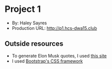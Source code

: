 # Project 1
+ By: Haley Sayres
+ Production URL: <http://p1.hcs-dwa15.club>

## Outside resources
+ To generate Elon Musk quotes, I used [this site](https://www.inc.com/larry-kim/50-innovation-amp;-success-quotes-from-spacex-founder-elon-musk.html)
+ I used [Bootstrap's CSS framework](https://getbootstrap.com/)



